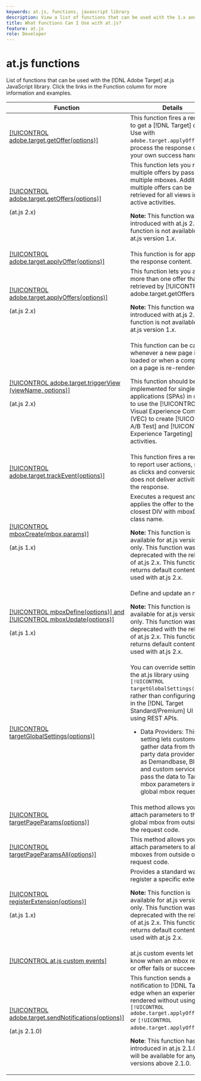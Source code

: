 ```yaml
---
keywords: at.js, functions, javascript library
description: View a list of functions that can be used with the 1.x and 2.x versions of the at.js JavaScript library in [!DNL Adobe Target].
title: What Functions Can I Use with at.js?
feature: at.js
role: Developer
---
```

# at.js functions

List of functions that can be used with the [!DNL Adobe Target] at.js JavaScript library. Click the links in the Function column for more information and examples.

|Function|Details|
| --- | --- | 
|[[!UICONTROL adobe.target.getOffer(options)]](/help/dev/implement/client-side/atjs/atjs-functions/adobe-target-getoffer.md)|This function fires a request to get a [!DNL Target] offer. Use with `adobe.target.applyOffer()` to process the response or use your own success handling.|
|[[!UICONTROL adobe.target.getOffers(options)]](/help/dev/implement/client-side/atjs/atjs-functions/adobe-target-getoffers-atjs-2.md)<P>(at.js 2.x)|This function lets you retrieve multiple offers by passing in multiple mboxes. Additionally, multiple offers can be retrieved for all views in active activities.<P>**Note:** This function was introduced with at.js 2.x. This function is not available for at.js version 1.*x*.|
|[[!UICONTROL adobe.target.applyOffer(options)]](/help/dev/implement/client-side/atjs/atjs-functions/adobe-target-applyoffer.md)|This function is for applying the response content.|
|[[!UICONTROL adobe.target.applyOffers(options)]](/help/dev/implement/client-side/atjs/atjs-functions/adobe-target-applyoffers-atjs-2.md)<P>(at.js 2.x)|This function lets you apply more than one offer that was retrieved by [!UICONTROL adobe.target.getOffers()].<P>**Note:** This function was introduced with at.js 2.x. This function is not available for at.js version 1.*x*.|
|[[!UICONTROL adobe.target.triggerView (viewName, options)]](/help/dev/implement/client-side/atjs/atjs-functions/adobe-target-triggerview-atjs-2.md)<P>(at.js 2.x)|This function can be called whenever a new page is loaded or when a component on a page is re-rendered.<P> This function should be implemented for single page applications (SPAs) in order to use the [!UICONTROL Visual Experience Composer] (VEC) to create [!UICONTROL A/B Test] and [!UICONTROL Experience Targeting] (XT) activities.|
|[[!UICONTROL adobe.target.trackEvent(options)]](/help/dev/implement/client-side/atjs/atjs-functions/adobe-target-trackevent.md)|This function fires a request to report user actions, such as clicks and conversions. It does not deliver activities in the response.|
|[[!UICONTROL mboxCreate(mbox,params)]](/help/dev/implement/client-side/atjs/atjs-functions/mboxcreate-atjs.md)<P>(at.js 1.x)|Executes a request and applies the offer to the closest DIV with mboxDefault class name.<P>**Note:** This function is available for at.js versions 1.*x* only. This function was deprecated with the release of at.js 2.x. This function returns default content if used with at.js 2.x.|
|[[!UICONTROL mboxDefine(options)] and [!UICONTROL mboxUpdate(options)]](/help/dev/implement/client-side/atjs/atjs-functions/mboxdefine-mboxupdate-atjs-1x.md)<P>(at.js 1.x)|Define and update an mbox.<P>**Note:** This function is available for at.js versions 1.*x* only. This function was deprecated with the release of at.js 2.x. This function returns default content if used with at.js 2.x.|
|[[!UICONTROL targetGlobalSettings(options)]](/help/dev/implement/client-side/atjs/atjs-functions/targetglobalsettings.md)|You can override settings in the at.js library using `[!UICONTROL targetGlobalSettings()]`, rather than configuring them in the [!DNL Target Standard/Premium] UI or by using REST APIs.<ul><li>Data Providers: This setting lets customers gather data from third-party data providers, such as Demandbase, BlueKai, and custom services, and pass the data to Target as mbox parameters in the global mbox request.</li></ul>|
|[[!UICONTROL targetPageParams(options)]](/help/dev/implement/client-side/atjs/atjs-functions/targetpageparams.md)|This method allows you to attach parameters to the global mbox from outside of the request code.|
|[[!UICONTROL targetPageParamsAll(options)]](/help/dev/implement/client-side/atjs/atjs-functions/targetpageparamsall.md)|This method allows you to attach parameters to all mboxes from outside of the request code.|
|[[!UICONTROL registerExtension(options)]](/help/dev/implement/client-side/atjs/atjs-functions/registerextension-atjs-1x.md)<P>(at.js 1.x)|Provides a standard way to register a specific extension.<P>**Note:** This function is available for at.js versions 1.*x* only. This function was deprecated with the release of at.js 2.x. This function returns default content if used with at.js 2.x.|
|[[!UICONTROL at.js custom events]](/help/dev/implement/client-side/atjs/atjs-functions/atjs-custom-events.md)|at.js custom events let you know when an mbox request or offer fails or succeeds.|
|[[!UICONTROL adobe.target.sendNotifications(options)]](/help/dev/implement/client-side/atjs/atjs-functions/adobe-target-sendnotifications-atjs-21.md)<P>(at.js 2.1.0)|This function sends a notification to [!DNL Target] edge when an experience is rendered without using `[!UICONTROL adobe.target.applyOffer()]` or `[!UICONTROL adobe.target.applyOffers()]`.<P>**Note**: This function has been introduced in at.js 2.1.0 and will be available for any versions above 2.1.0.|
